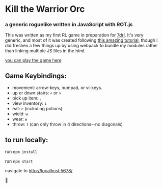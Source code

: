 # Kill the Warrior Orc
### a generic roguelike written in JavaScript with ROT.js
This was written as my first RL game in preparation for [7drl](http://7drl.org).  It's very generic, and most of it was created following [this amazing tutorial](http://www.codingcookies.com/2013/04/01/building-a-roguelike-in-javascript-part-1/), though I did freshen a few things up by using webpack to bundle my modules rather than linking multiple JS files in the html.

[you can play the game here](http://codyloyd.com/jsrl)

## Game Keybindings:
- movement: arrow-keys, numpad, or vi-keys.
- up or down stairs: `<` or `>`
- pick up item: `,`
- view inventory: `i`
- eat: `e` (including potions)
- wield: `w`
- wear: `w`
- throw: `t` (can only throw in 4 directions--no diagonals)

## to run locally:
run `npm install`

run `npm start`

navigate to [http://localhost:5678/](http://localhost:5678/)

🎉
